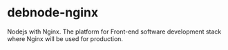 # debnode-nginx
Nodejs with Nginx. The platform for Front-end software development stack where Nginx will be used for production.
